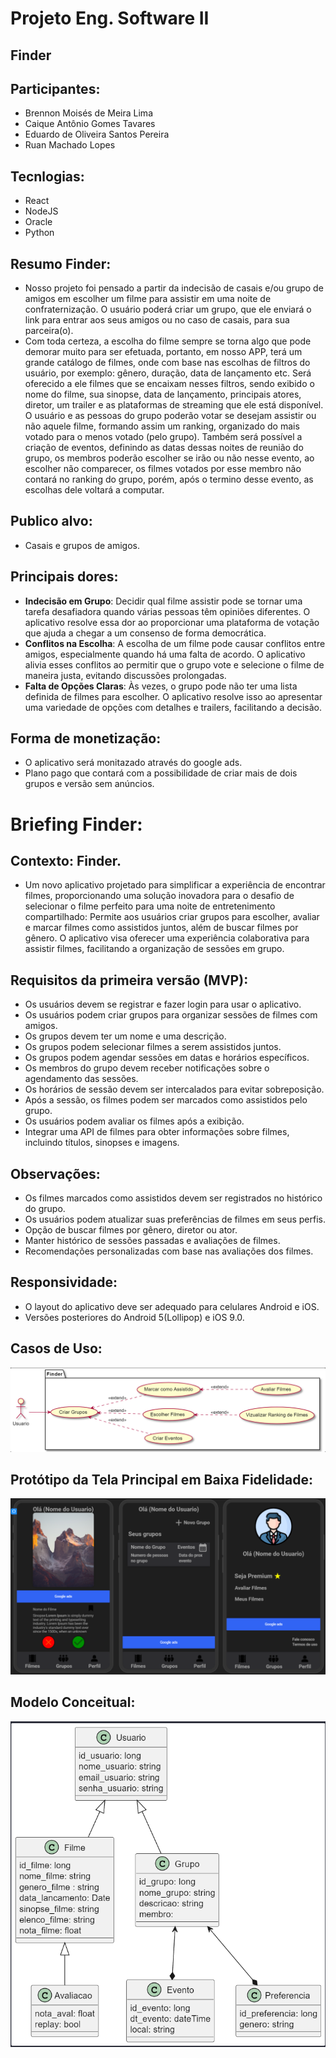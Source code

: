  # Projeto Eng. Software II

## Finder

## Participantes:
* Brennon Moisés de Meira Lima
* Caique Antônio Gomes Tavares
* Eduardo de Oliveira Santos Pereira
* Ruan Machado Lopes

## Tecnlogias: 
* React
* NodeJS
* Oracle
* Python

## Resumo Finder:
* Nosso projeto foi pensado a partir da indecisão de casais e/ou grupo de amigos em escolher um filme para assistir em uma noite de confraternização. O usuário poderá criar um grupo, que ele enviará o link para entrar aos seus amigos ou no caso de casais, para sua parceira(o).  
* Com toda certeza, a escolha do filme sempre se torna algo que pode demorar muito para ser efetuada, portanto, em nosso APP, terá um grande catálogo de filmes, onde com base nas escolhas de filtros do usuário, por exemplo: gênero, duração, data de lançamento etc. 
Será oferecido a ele filmes que se encaixam nesses filtros, sendo exibido o nome do filme, sua sinopse, data de lançamento, principais atores, diretor, um trailer e as plataformas de streaming que ele está disponível. O usuário e as pessoas do grupo poderão votar se desejam assistir ou não aquele filme, formando assim um ranking, organizado do mais votado para o menos votado (pelo grupo). 
Também será possível a criação de eventos, definindo as datas dessas noites de reunião do grupo, os membros poderão escolher se irão ou não nesse evento, ao escolher não comparecer, os filmes votados por esse membro não contará no ranking do grupo, porém, após o termino desse evento, as escolhas dele voltará a computar.

## Publico alvo:
* Casais e grupos de amigos.

## Principais dores:
* **Indecisão em Grupo**: Decidir qual filme assistir pode se tornar uma tarefa desafiadora quando várias pessoas têm opiniões diferentes. O aplicativo resolve essa dor ao proporcionar uma plataforma de votação que ajuda a chegar a um consenso de forma democrática.
* **Conflitos na Escolha**: A escolha de um filme pode causar conflitos entre amigos, especialmente quando há uma falta de acordo. O aplicativo alivia esses conflitos ao permitir que o grupo vote e selecione o filme de maneira justa, evitando discussões prolongadas.
* **Falta de Opções Claras**: Às vezes, o grupo pode não ter uma lista definida de filmes para escolher. O aplicativo resolve isso ao apresentar uma variedade de opções com detalhes e trailers, facilitando a decisão.

## Forma de monetização: 
* O aplicativo será monitazado através do google ads.
* Plano pago que contará com a possibilidade de criar mais de dois grupos e versão sem anúncios.

# Briefing Finder:
## Contexto: Finder.
* Um novo aplicativo projetado para simplificar a experiência de encontrar filmes, proporcionando uma solução inovadora para o desafio de selecionar o filme perfeito para uma noite de entretenimento compartilhado: Permite aos usuários criar grupos para escolher, avaliar e marcar filmes como assistidos juntos, além de buscar filmes por gênero. O aplicativo visa oferecer uma experiência colaborativa para assistir filmes, facilitando a organização de sessões em grupo.

## Requisitos da primeira versão (MVP):
*	Os usuários devem se registrar e fazer login para usar o aplicativo.
*	Os usuários podem criar grupos para organizar sessões de filmes com amigos.
*	Os grupos devem ter um nome e uma descrição.
* Os grupos podem selecionar filmes a serem assistidos juntos.
*	Os grupos podem agendar sessões em datas e horários específicos.
*	Os membros do grupo devem receber notificações sobre o agendamento das sessões.
*	Os horários de sessão devem ser intercalados para evitar sobreposição.
*	Após a sessão, os filmes podem ser marcados como assistidos pelo grupo.
*	Os usuários podem avaliar os filmes após a exibição.
*	Integrar uma API de filmes para obter informações sobre filmes, incluindo títulos, sinopses e imagens.


## Observações:
* Os filmes marcados como assistidos devem ser registrados no histórico do grupo.
* Os usuários podem atualizar suas preferências de filmes em seus perfis.
* Opção de buscar filmes por gênero, diretor ou ator.
* Manter histórico de sessões passadas e avaliações de filmes.
* Recomendações personalizadas com base nas avaliações dos filmes.

## Responsividade:
*	O layout do aplicativo deve ser adequado para celulares Android e iOS.
*	Versões posteriores do Android 5(Lollipop) e iOS 9.0.

## Casos de Uso:
<img src="/img/casosdeuso.PNG">

## Protótipo da Tela Principal em Baixa Fidelidade:
<img src="/img/Tela.png">

## Modelo Conceitual:
<img src="/img/class.png">

